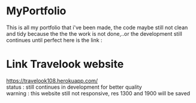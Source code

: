 # MyPortfolio
This is all my portfolio that i've been made, the code maybe still not clean and tidy because the the the work is not done,..or the development still continues until perfect
here is the link :

# Link Travelook website
https://travelook108.herokuapp.com/ <br>
status : still continues in development for better quality <br>
warning : this website still not responsive, res 1300 and 1900 will be saved

